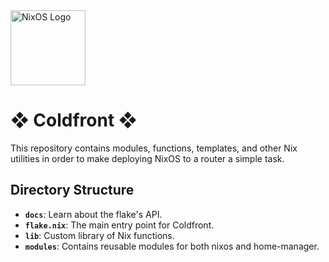 <div>
  <img alt="NixOS Logo" src="https://github.com/NixOS/nixos-artwork/blob/master/logo/nix-snowflake-colours.svg" width="120px"/>
  <h1>❖ Coldfront ❖</h1>
</div>

This repository contains modules, functions, templates, and other Nix utilities
in order to make deploying NixOS to a router a simple task.

## Directory Structure

- **`docs`**: Learn about the flake's API.
- **`flake.nix`**: The main entry point for Coldfront.
- **`lib`**: Custom library of Nix functions.
- **`modules`**: Contains reusable modules for both nixos and home-manager.
